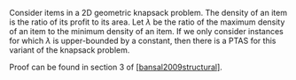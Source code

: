 Consider items in a 2D geometric knapsack problem.
The density of an item is the ratio of its profit to its area.
Let $\lambda$ be the ratio of the maximum density of an item to the minimum density of an item.
If we only consider instances for which $\lambda$ is upper-bounded by a constant,
then there is a PTAS for this variant of the knapsack problem.

Proof can be found in section 3 of
<a class="cite-ref" href="#cite-bansal2009structural">[bansal2009structural]</a>.
